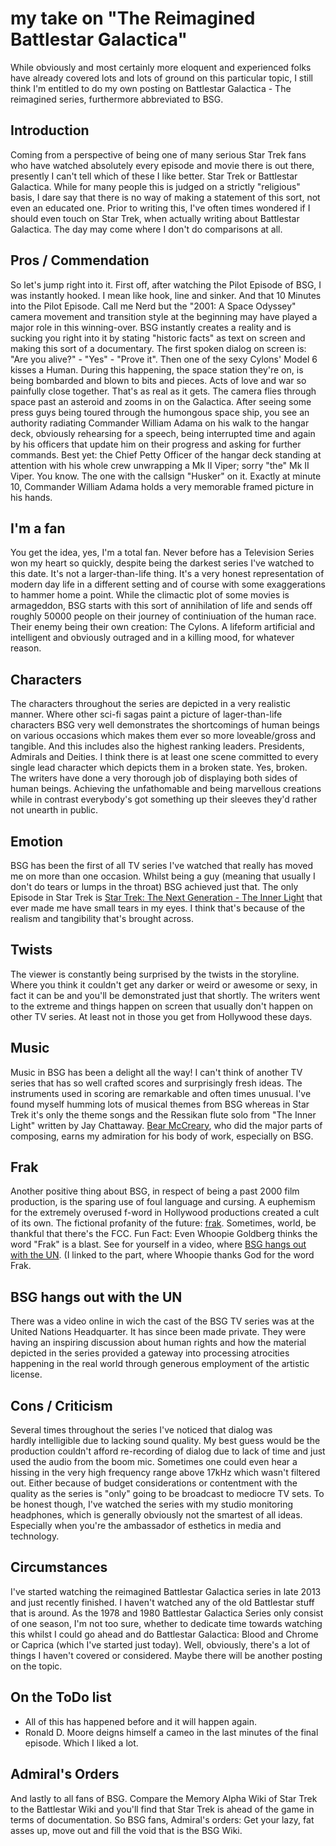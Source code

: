 # my take on "The Reimagined Battlestar Galactica"

<!--more-->
While obviously and most certainly more eloquent and experienced folks have already covered lots and lots of ground on this particular topic, I still think I'm entitled to do my own posting on Battlestar Galactica - The reimagined series, furthermore abbreviated to BSG.

## Introduction

Coming from a perspective of being one of many serious Star Trek fans who have watched absolutely every episode and movie there is out there, presently I can't tell which of these I like better. Star Trek or Battlestar Galactica. While for many people this is judged on a strictly "religious" basis, I dare say that there is no way of making a statement of this sort, not even an educated one. Prior to writing this, I've often times wondered if I should even touch on Star Trek, when actually writing about Battlestar Galactica. The day may come where I don't do comparisons at all.

## Pros / Commendation

So let's jump right into it. First off, after watching the Pilot Episode of BSG, I was instantly hooked. I mean like hook, line and sinker. And that 10 Minutes into the Pilot Episode. Call me Nerd but the "2001: A Space Odyssey" camera movement and transition style at the beginning may have played a major role in this winning-over. BSG instantly creates a reality and is sucking you right into it by stating "historic facts" as text on screen and making this sort of a documentary. The first spoken dialog on screen is: "Are you alive?" - "Yes" - "Prove it". Then one of the sexy Cylons' Model 6 kisses a Human. During this happening, the space station they're on, is being bombarded and blown to bits and pieces. Acts of love and war so painfully close together. That's as real as it gets. The camera flies through space past an asteroid and zooms in on the Galactica. After seeing some press guys being toured through the humongous space ship, you see an authority radiating Commander William Adama on his walk to the hangar deck, obviously rehearsing for a speech, being interrupted time and again by his officers that update him on their progress and asking for further commands. Best yet: the Chief Petty Officer of the hangar deck standing at attention with his whole crew unwrapping a Mk II Viper; sorry "the" Mk II Viper. You know. The one with the callsign "Husker" on it. Exactly at minute 10, Commander William Adama holds a very memorable framed picture in his hands.

## I'm a fan

You get the idea, yes, I'm a total fan. Never before has a Television Series won my heart so quickly, despite being the darkest series I've watched to this date. It's not a larger-than-life thing. It's a very honest representation of modern day life in a different setting and of course with some exaggerations to hammer home a point. While the climactic plot of some movies is armageddon, BSG starts with this sort of annihilation of life and sends off roughly 50000 people on their journey of continiuation of the human race. Their enemy being their own creation: The Cylons. A lifeform artificial and intelligent and obviously outraged and in a killing mood, for whatever reason.

## Characters

The characters throughout the series are depicted in a very realistic manner. Where other sci-fi sagas paint a picture of lager-than-life characters BSG very well demonstrates the shortcomings of human beings on various occasions which makes them ever so more loveable/gross and tangible. And this includes also the highest ranking leaders. Presidents, Admirals and Deities. I think there is at least one scene committed to every single lead character which depicts them in a broken state. Yes, broken. The writers have done a very thorough job of displaying both sides of human beings. Achieving the unfathomable and being marvellous creations while in contrast everybody's got something up their sleeves they'd rather not unearth in public.

## Emotion

BSG has been the first of all TV series I've watched that really has moved me on more than one occasion. Whilst being a guy (meaning that usually I don't do tears or lumps in the throat) BSG achieved just that. The only Episode in Star Trek is [Star Trek: The Next Generation - The Inner Light](http://en.memory-alpha.org/wiki/The_Inner_Light_(episode)) that ever made me have small tears in my eyes. I think that's because of the realism and tangibility that's brought across.

## Twists

The viewer is constantly being surprised by the twists in the storyline. Where you think it couldn't get any darker or weird or awesome or sexy, in fact it can be and you'll be demonstrated just that shortly. The writers went to the extreme and things happen on screen that usually don't happen on other TV series. At least not in those you get from Hollywood these days.

## Music

Music in BSG has been a delight all the way! I can't think of another TV series that has so well crafted scores and surprisingly fresh ideas. The instruments used in scoring are remarkable and often times unusual. I've found myself humming lots of musical themes from BSG whereas in Star Trek it's only the theme songs and the Ressikan flute solo from "The Inner Light" written by Jay Chattaway. [Bear McCreary](http://www.bearmccreary.com/), who did the major parts of composing, earns my admiration for his body of work, especially on BSG.

## Frak

Another positive thing about BSG, in respect of being a past 2000 film production, is the sparing use of foul language and cursing. A euphemism for the extremely overused f-word in Hollywood productions created a cult of its own. The fictional profanity of the future: [frak](http://en.wikipedia.org/wiki/Frak_(expletive)). Sometimes, world, be thankful that there's the FCC. Fun Fact: Even Whoopie Goldberg thinks the word "Frak" is a blast. See for yourself in a video, where [BSG hangs out with the UN](http://youtu.be/_oXeZQzfQsM?t=2h1m44s). (I linked to the part, where Whoopie thanks God for the word Frak.

## BSG hangs out with the UN

There was a video online in wich the cast of the BSG TV series was at the United Nations Headquarter. It has since been made private. They were having an inspiring discussion about human rights and how the material depicted in the series provided a gateway into processing atrocities happening in the real world through generous employment of the artistic license.

## Cons / Criticism

Several times throughout the series I've noticed that dialog was hardly intelligible due to lacking sound quality. My best guess would be the production couldn't afford re-recording of dialog due to lack of time and just used the audio from the boom mic. Sometimes one could even hear a hissing in the very high frequency range above 17kHz which wasn't filtered out. Either because of budget considerations or contentment with the quality as the series is "only" going to be broadcast to mediocre TV sets. To be honest though, I've watched the series with my studio monitoring headphones, which is generally obviously not the smartest of all ideas. Especially when you're the ambassador of esthetics in media and technology.

## Circumstances

I've started watching the reimagined Battlestar Galactica series in late 2013 and just recently finished. I haven't watched any of the old Battlestar stuff that is around. As the 1978 and 1980 Battlestar Galactica Series only consist of one season, I'm not too sure, whether to dedicate time towards watching this whilst I could go ahead and do Battlestar Galactica: Blood and Chrome or Caprica (which I've started just today). Well, obviously, there's a lot of things I haven't covered or considered. Maybe there will be another posting on the topic.

## On the ToDo list

* All of this has happened before and it will happen again.
* Ronald D. Moore deigns himself a cameo in the last minutes of the final episode. Which I liked a lot.

## Admiral's Orders

And lastly to all fans of BSG. Compare the Memory Alpha Wiki of Star Trek to the Battlestar Wiki and you'll find that Star Trek is ahead of the game in terms of documentation. So BSG fans, Admiral's orders: Get your lazy, fat asses up, move out and fill the void that is the BSG Wiki.

